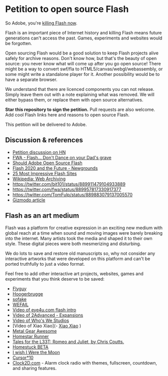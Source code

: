 # Petition to open source Flash

So Adobe, you're [killing Flash now](https://blogs.adobe.com/conversations/2017/07/adobe-flash-update.html).

Flash is an important piece of Internet history and killing Flash means future generations can't access the past. Games, experiments and websites would be forgotten.

Open sourcing Flash would be a good solution to keep Flash projects alive safely for archive reasons. Don't know how, but that's the beauty of open source: you never know what will come up after you go open source! There might be a way to convert swf/fla to HTML5/canvas/webgl/webassembly, or some might write a standalone player for it. Another possibility would be to have a separate browser.

We understand that there are licenced components you can not release. Simply leave them out with a note explaining what was removed. We will either bypass them, or replace them with open source alternatives.

__Star this repository to sign the petition.__ Pull requests are also welcome. Add cool Flash links here and reasons to open source Flash.

This petition will be delivered to Adobe.

## Discussion & references
- [Petition discussion on HN](https://news.ycombinator.com/item?id=14859740)
- [FWA - Flash... Don't Dance on your Dad's grave](https://medium.com/@fwa/flash-don-t-dance-on-your-dad-s-grave-f99287f175d)
- [Should Adobe Open Source Flash](https://gitgalaxy.com/should-adobe-open-source-flash/)
- [Flash 2020 and the Future - Newgrounds](http://www.newgrounds.com/bbs/topic/1424896)
- [25 Most Impressive Flash Sites](http://www.beautifullife.info/web-design/25-most-impressive-flash-sites/)
- [Wikipedia: Web Archiving](https://en.wikipedia.org/wiki/Web_archiving)
- https://twitter.com/bit101/status/889911479104933889
- https://twitter.com/fwa/status/889957817330917377
- https://twitter.com/TomFulp/status/889883079137005570
- [Gizmodo article](http://gizmodo.com/adobe-flash-fans-want-a-chance-to-fix-its-one-million-b-1797284544)

## Flash as an art medium
Flash was a platform for creative expression in an exciting new medium with global reach at a time when sound and moving images were barely breaking into the internet. Many artists took the media and shaped it to their own style. These digital pieces were both mesmerizing and disturbing. 

We do lots to save and restore old manuscripts so, why not consider any interactive artworks that were developed on this platform and can't be ported truthfully to just a video format.

Feel free to add other interactive art projects, websites, games and experiments that you think deserve to be saved:
- [Flyguy](https://en.wikipedia.org/wiki/Fly_Guy_(video_game))
- [Hoogerbrugge](http://nails.hoogerbrugge.com)
- [sofake](http://sofake.com)
- [WEFAIL](http://wefail.com)
- [Video of eye4u.com flash intro](https://www.youtube.com/watch?v=3aT4wt0fmGU)
- [Video of 2Advanced - Expansions](https://www.youtube.com/watch?v=SVm6d87ERYg)
- [Video of Who's We Studios](https://www.youtube.com/watch?v=Y6jIInoBrHQ)
- [Video of Xiao Xiao](- [Xiao Xiao](https://www.youtube.com/watch?v=eplAQ3fEr8M)
)
- [Metal Gear Awesome](http://metalgear.wikia.com/wiki/Metal_Gear_Awesome)
- [Homestar Runner](http://homestarrunner.com)
- [Tales for the L33T: Romeo and Juliet, by Chris Coutts.](http://www.albinoblacksheep.com/flash/romjul)
- [Homestuck BETA](http://www.mspaintadventures.com/?s=5)
- [I wish I Were the Moon](http://www.kongregate.com/games/danielben/i-wish-i-were-the-moon)
- [Cursor\*10](http://www.flashgamesplayer.com/online/Cursor-10.html)
- [Clock2D.com](https://www.clock2d.com/) - Alarm clock radio with themes, fullscreen, countdown, and sharing features.
